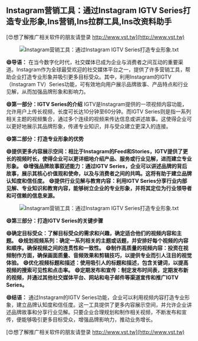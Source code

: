 ## **Instagram营销工具：通过Instagram IGTV Series打造专业形象,Ins营销,Ins拉群工具,Ins改资料助手**

[😍想了解推广相关软件的朋友请登录 http://www.vst.tw](http://www.vst.tw)

 <center><img src="https://vst.tw/MP4/tuiguang/png/0.png" alt="Instagram营销工具：通过Instagram IGTV Series打造专业形象.txt"></center>

**😄导语：**
在当今数字化时代，社交媒体已成为企业与消费者之间互动的重要渠道。Instagram作为全球最受欢迎的社交媒体平台之一，提供了许多营销工具，帮助企业打造专业形象并吸引更多目标受众。其中，利用Instagram的IGTV（Instagram TV）Series功能，可有效地向用户展示品牌故事、产品特点和行业见解，从而加强品牌形象和影响力。

**😄第一部分：IGTV Series的介绍**
IGTV是Instagram提供的一项视频内容功能，允许用户上传长视频，长度可长达10分钟至60分钟。而IGTV Series则是指一系列相关主题的视频集合，通过多个连续的视频来传达信息或讲述故事。这使得企业可以更好地展示其品牌形象，传递专业知识，并与受众建立更深入的连接。

**😄第二部分：打造专业形象的优势**

**😄提供更多内容展示空间：相比于Instagram的Feed和Stories，IGTV提供了更长的视频时长，使得企业可以更详细地介绍产品、服务或行业见解，进而建立专业形象。**
**😄增强品牌故事叙述能力：通过IGTV Series，企业可以讲述品牌的背后故事，展示其核心价值观和使命，以及与消费者之间的共鸣。这将有助于建立品牌认知度和信任度。**
**😄提供行业见解与教育内容：利用IGTV Series分享行业内部见解、专业知识和教育内容，能够树立企业的专业形象，并将其定位为行业领导者和可信赖的信息来源。**

 <center><img src="https://vst.tw/MP4/tuiguang/png/4.png" alt="Instagram营销工具：通过Instagram IGTV Series打造专业形象.txt"></center>

**😄第三部分：打造IGTV Series的关键步骤**

**😄确定目标受众：了解目标受众的需求和兴趣，确定适合他们的视频内容和主题。**
**😄规划视频系列：确定一系列相关的主题或话题，并安排好每个视频的内容和顺序。确保视频之间的连贯性和一致性。**
**😄制作高质量的视频内容：投资在视频制作方面，确保画面质量、音频效果和剪辑技巧，以提供专业而引人注目的视觉体验。**
**😄优化视频标题和描述：使用吸引人的标题和描述，包含关键词，以提高视频的搜索可见性和点击率。**
**😄定期发布和宣传：制定发布时间表，定期发布新的视频，并通过其他社交媒体平台、网站和电子邮件等渠道宣传和推广IGTV Series。**

**😄结语：**
通过Instagram的IGTV Series功能，企业可以利用视频内容打造专业形象，建立品牌认知度和信任度。这一工具提供了更多内容展示空间，并允许企业讲述品牌故事和分享行业见解。只要企业合理规划和制作相关视频，不断发布和宣传，便能够吸引更多目标受众，增强品牌影响力，推动业务增长。

[😍想了解推广相关软件的朋友请登录 http://www.vst.tw](http://www.vst.tw)



